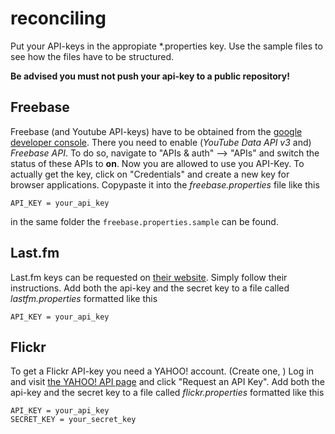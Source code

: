 reconciling
===========
Put your API-keys in the appropiate *.properties key. Use the sample files to see how the files have to be structured.

**Be advised you must not push your api-key to a public repository!**

Freebase
---

Freebase (and Youtube API-keys) have to be obtained from the [google developer console](https://code.google.com/apis/console). There you need to enable (*YouTube Data API v3* and) *Freebase API*. To do so, navigate to "APIs & auth" --> "APIs" and switch the status of these APIs to **on**.
Now you are allowed to use you API-Key. To actually get the key, click on "Credentials" and create a new key for browser applications.
Copypaste it into the *freebase.properties* file like this

    API_KEY = your_api_key
	
in the same folder the `freebase.properties.sample` can be found.

Last.fm
---

Last.fm keys can be requested on [their website](http://www.last.fm/api). Simply follow their instructions.
Add both the api-key and the secret key to a file called *lastfm.properties* formatted like this

    API_KEY = your_api_key

Flickr
---

To get a Flickr API-key you need a YAHOO! account. (Create one, ) Log in and visit [the YAHOO! API page](https://secure.flickr.com/services/api/keys/) and click "Request an API Key".
Add both the api-key and the secret key to a file called *flickr.properties* formatted like this

    API_KEY = your_api_key
    SECRET_KEY = your_secret_key


